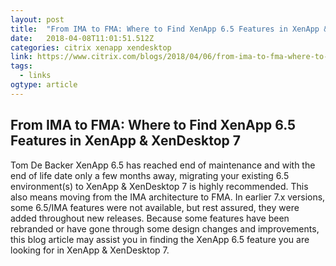 ```yaml
---
layout: post 
title:  "From IMA to FMA: Where to Find XenApp 6.5 Features in XenApp &amp; XenDesktop 7 | Citrix Blogs" 
date:   2018-04-08T11:01:51.512Z 
categories: citrix xenapp xendesktop 
link: https://www.citrix.com/blogs/2018/04/06/from-ima-to-fma-where-to-find-xenapp-6-5-features-in-xenapp-xendesktop-7/ 
tags:
  - links
ogtype: article 
---
```


## From IMA to FMA: Where to Find XenApp 6.5 Features in XenApp & XenDesktop 7
 Tom De Backer
XenApp 6.5 has reached end of maintenance and with the end of life date only a few months away, migrating your existing 6.5 environment(s) to XenApp & XenDesktop 7 is highly recommended.
This also means moving from the IMA architecture to FMA. In earlier 7.x versions, some 6.5/IMA features were not available, but rest assured, they were added throughout new releases. Because some features have been rebranded or have gone through some design changes and improvements, this blog article may assist you in finding the XenApp 6.5 feature you are looking for in XenApp & XenDesktop 7.